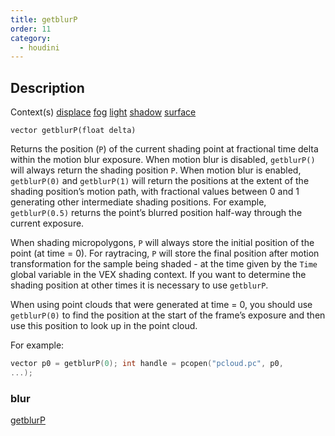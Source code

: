 ```yaml
---
title: getblurP
order: 11
category:
  - houdini
---
```


## Description

Context(s) [displace](../contexts/displace.html) [
fog](../contexts/fog.html) [light](../contexts/light.html) [
shadow](../contexts/shadow.html) [surface](../contexts/surface.html)

`vector getblurP(float delta)`

Returns the position (`P`) of the current shading point at fractional time
delta within the motion blur exposure. When motion blur is disabled,
`getblurP() `will always return the shading position `P`. When motion blur is
enabled, `getblurP(0)` and `getblurP(1)` will return the positions at the
extent of the shading position’s motion path, with fractional values between 0
and 1 generating other intermediate shading positions. For example,
`getblurP(0.5)` returns the point’s blurred position half-way through the
current exposure.

When shading micropolygons, `P` will always store the initial position of the
point (at time = 0). For raytracing, `P` will store the final position after
motion transformation for the sample being shaded - at the time given by the
`Time` global variable in the VEX shading context. If you want to determine
the shading position at other times it is necessary to use `getblurP`.

When using point clouds that were generated at time = 0, you should use
`getblurP(0)` to find the position at the start of the frame’s exposure and
then use this position to look up in the point cloud.

For example:

```c
vector p0 = getblurP(0); int handle = pcopen("pcloud.pc", p0,
...);
```

### blur

[getblurP](getblurP.html)

